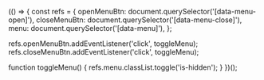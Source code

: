 (() => {
  const refs = {
    openMenuBtn: document.querySelector('[data-menu-open]'),
    closeMenuBtn: document.querySelector('[data-menu-close]'),
    menu: document.querySelector('[data-menu]'),
  };

  refs.openMenuBtn.addEventListener('click', toggleMenu);
  refs.closeMenuBtn.addEventListener('click', toggleMenu);

  function toggleMenu() {
      refs.menu.classList.toggle('is-hidden');
  }
})();